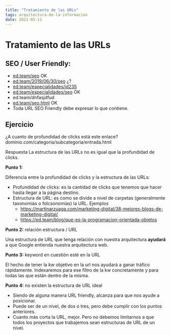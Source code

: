 ```yaml
---
title: "Tratamiento de las URLs"
tags: arquitectura-de-la-informacion
date: 2021-05-11
---
```


# Tratamiento de las URLs

## SEO / User Friendly:
-   [ed.team/seo](http://ed.team/seo) OK
-   [ed.team/2019/06/30/seo](http://ed.team/2019/06/30/seo) ¿?
-   [ed.team/especialidades/id235](http://ed.team/especialidades/id235)
-   [ed.team/especialidades/seo](http://ed.team/especialidades/seo) OK
-   ed.team/dnfasjdfud
-   [ed.team/seo.html](http://ed.team/seo.html) OK
-   Toda URL SEO Friendly debe expresar lo que contiene.

## Ejercicio
¿A cuanto de profundidad de clicks está este enlace?
dominio.com/categoria/subcategoria/entrada.html

Respuesta
La estructura de las URLs no es igual que la profundidad de clicks.

**Punto 1:**

Diferencia entre la profundidad de clicks y la estructura de las URLs:

-   Profundidad de clicks: es la cantidad de clicks que tenemos que hacer hasta llegar a la página destino.
-   Estructura de URL: es como se divide a nivel de carpetas (generalmente taxonomías o folcsonomías) la URL. Ejemplos
	- https://martinarzuaga.com/marketing-digital/38-mejores-blogs-de-marketing-digital/
	- https://ed.team/blog/que-es-la-programacion-orientada-objetos

**Punto 2:** relación estructura / URL

Una estructura de URL que tenga relación con nuestra arquitectura **ayudará** a que Google entienda nuestra arquitectura web.

**Punto 3:** keyword en cuestión esté en la URL

El hecho de tener la kw objetivo en la url nos ayudará a ganar tráfico rápidamente. Indexaremos para ese filtro de la kw concretamente y para todas las que están dentro de la misma.

**Punto 4:** no existen la estructura de URL ideal

-   Siendo de alguna manera URL friendly, alcanza para que nos ayude a posicionar.
-   Puede ser de un nivel, de dos o tres, pero debe cumplir con los puntos anteriores.
-   Cuanto más corta la URL, mejor. Pero no debemos limitarnos a que todos los proyectos que trabajemos sean estructuras de URL de un nivel.